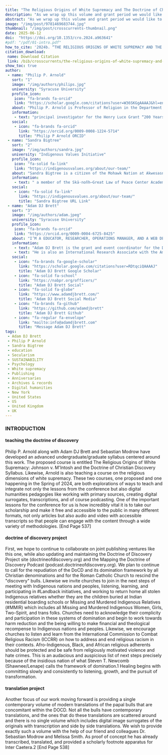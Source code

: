 ```yaml
---
title: "The Religious Origins of White Supremacy and The Doctrine of Christian Discovery"
description: "As we wrap up this volume and grant period we would like to express our deepest gratitude to S.B. Rodriguez-Plate and the entire team of CrossCurrents for helping to make this special issue a success."
abstract: "As we wrap up this volume and grant period we would like to express our deepest gratitude to S.B. Rodriguez-Plate and the entire team of CrossCurrents for helping to make this special issue a success. Again, we would like to extend our gratitude to all of our sponsors, funders, friends, colleagues, and of course conference attendees. Together we rise and work together to challenge and combat the Doctrine of Christian Discovery and Johnson V. M'Intosh. As we bring this issue to a close we would like to outline the scope of future work and next steps, inviting all of you to join us in the furtherance of this work. However, our research is going to be going in four main directions moving forward."
image: "/img/post/9781469683744.jpg"
thumbnail: "/img/post/crosscurrents-thumbnail.png"
date: 2025-06-12
doi:  "https://doi.org/10.1353/cro.2024.a963641"
#pdf: "/pdf/01-intro.pdf"
how_to_cite: '2024b. “THE RELIGIOUS ORIGINS OF WHITE SUPREMACY AND THE DOCTRINE OF CHRISTIAN DISCOVERY.” Cross Currents 74 (4): 537–40.'
citation_download: 
 name: Download Citation
 link: /bib/crosscurrents/the-religious-origins-of-white-supremacy-and-the-doctrine-of-christian-discovery.bib
show_toc: true
author: 
 - name: "Philip P. Arnold"
   sort: "1"
   image: "/img/authors/philips.jpg"
   university: "Syracuse University"
   profile_icon: 
    icon: "fa-brands fa-orcid"
    link: "https://scholar.google.com/citations?user=W36SKGgAAAAJ&hl=en&oi=ao"
   about: "Philip P. Arnold is Professor of Religion in the Department of Religion at Syracuse University"
   information: 
    - text: "principal investigator for the Henry Luce Grant “200 Years of Johnson v. M’Intosh, the founding director of the Skä·noñh—Great Law of Peace Center, and president of the Indigenous Values Initiative."
   social:
    - icon: "fa-brands fa-orcid"
      link: "https://orcid.org/0009-0008-1224-5714"
      title: "Philip P Arnold ORCID"
 - name: "Sandra Bigtree"
   sort: "2"
   image: "/img/authors/sandra.jpg"
   university: "Indigenous Values Initiative"
   profile_icon: 
    icon: "fa-solid fa-link"
    link: "https://indigenousvalues.org/about/our-team/"
   about: "Sandra Bigtree is a citizen of the Mohawk Nation at Akwesasne"
   information: 
    - text: " a member of the Skä·noñh—Great Law of Peace Center Academic Collaborative, and a founding board member of the Indigenous Values Initiative."
   social:
    - icon: "fa-solid fa-link"
      link: "https://indigenousvalues.org/about/our-team/"
      title: "Sandra Bigtree URL Link"
 - name: "Adam DJ Brett"
   sort: "3"
   image: "/img/authors/adam.jpeg"
   university: "Syracuse University"
   profile_icon: 
    icon: "fa-brands fa-orcid"
    link: "https://orcid.org/0009-0004-6725-8425"
   about: "I’M A EDUCATOR, RESEARCHER, OPERATIONS MANAGER, AND A WEB DEVELOPER."
   information: 
    - text: "Adam DJ Brett is the grant and event coordinator for the Doctrine of Discovery Project, funded by the Henry Luce Grant “200 Years of Johnson v. M’Intosh” and supported by the Indigenous Values Initiative and Syracuse University."
    - text: "He is also an International Research Associate with the American Indian Law Alliance and an adjunct professor of religion at Syracuse University."
   social:
    - icon: "fa-brands fa-google-scholar"
      link: "https://scholar.google.com/citations?user=RDtqciQAAAAJ"
      title: "Adam DJ Brett Google Scholar"
    - icon: "fa-solid fa-school"
      link: "https://nabpr.org/officers/"
      title: "Adam DJ Brett Social"
    - icon: "fa-solid fa-globe"
      link: "https://www.adamdjbrett.com/"
      title: "Adam DJ Brett Social Media"
    - icon: "fa-brands fa-github"
      link: "https://github.com/adamdjbrett"
      title: "Adam DJ Brett Github"
    - icon: "fa-regular fa-envelope"
      link: "mailto:info@adamdjbrett.com"
      title: "Message Adam DJ Brett"
tags: 
 - Adam DJ Brett
 - Philip P Arnold
 - Sandra Bigtree
 - education 
 - Secularism
 - SUSTAINABILITY
 - Psychology
 - White supremacy
 - Publishing
 - Anniversaries
 - Archives & records
 - Digital humanities
 - New York
 - United States 
 - US
 - United Kingdom
 - UK
---
```


### INTRODUCTION

#### teaching the doctrine of discovery
Philip P. Arnold along with Adam DJ Brett and Sebastian Modrow have developed an advanced undergraduate/graduate syllabus centered around this work. The proposed course is entitled The Religious Origins of White Supremacy: Johnson v. M'Intosh and the Doctrine of Christian Discovery Syllabus. Likewise, Arnold is also teaching a course on the religious dimensions of white supremacy. These two courses, one proposed and one happening in the Spring of 2024, are both explorations of ways to teach and integrate not only the lessons from the conference but also digital humanities pedagogies like working with primary sources, creating digital surrogates, transcriptions, and of course podcasting. One of the important lessons for the conference for us is how incredibly vital it is to take our scholarship and make it free and accessible to the public in many different formats, not only articles but also audio and video with accessible transcripts so that people can engage with the content through a wide variety of methodologies. [End Page 537]

#### doctrine of discovery project
First, we hope to continue to collaborate on joint publishing ventures like this one, while also updating and maintaining the Doctrine of Discovery Project site (doctrineofdiscovery.org) and the Mapping the Doctrine of Discovery Podcast (podcast.doctrineofdiscovery.org). We plan to continue to call for the repudiation of the DoCD and its domination framework by all Christian denominations and for the Roman Catholic Church to rescind the "discovery" bulls. Likewise we invite churches to join in the next steps of meeting with Indigenous nations and peoples, listening, learning, and participating in #Landback initiatives, and working to return home all stolen Indigenous relatives whether they are the children buried at Indian residential boarding schools or Missing and Murdered Indigenous Relatives (#MMIR) which includes all Missing and Murdered Indigenous Women, Girls, Two-Spirit, and trans folks. Churches need to acknowledge their complicity and participation in these systems of domination and begin to work towards harm reduction and the being willing to make financial and theological recompense to Indigenous nations and peoples. Likewise, we encourage churches to listen and learn from the International Commission to Combat Religious Racism (ICCRR) on how to address and end religious racism in their contexts. Afro-Indigenous, Black, and African religious adherents should be protected and be safe from religiously motivated violence and hate crimes. This is an audacious and auspicious list of next steps precisely because of the insidious nation of what Steven T. Newcomb (Shawnee/Lenape) calls the framework of domination.1 Healing begins with committing slowly and consistently to listening, growth, and the pursuit of transformation.

#### translation project
Another focus of our work moving forward is providing a single contemporary volume of modern translations of the papal bulls that are concomitant within the DOCD. Not all the bulls have contemporary translations, and the ones that do these translations are scattered around and there is no single volume which includes digital image surrogates of the originals with transcription and side by side translations. We wish to provide exactly such a volume with the help of our friend and colleagues Dr. Sebastian Modrow and Melissa Smith. As proof of concept he has already transcribed, translated, and provided a scholarly footnote apparatus for Inter Caetera.2 [End Page 538]

